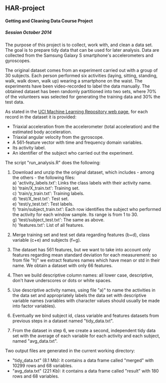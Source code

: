 HAR-project
-------------

#### Getting and Cleaning Data Course Project
##### Session October 2014

The purpose of this project is to collect, work with, and clean a data set. The goal is to prepare tidy data that can be used for later analysis. Data are collected from the Samsung Galaxy S smartphone's accelerometers and gyroscopes. 

The original dataset comes from an experiment carried out with a group of 30 subjects. Each person performed six activities (laying, sitting, standing, walk, walk down, walk up) wearing a smartphone on the waist. The experiments have been video-recorded to label the data manually.
The obtained dataset has been randomly partitioned into two sets, where 70% of the volunteers was selected for generating the training data and 30% the test data. 

As stated in the  [UCI Machine Learning Repository web page](http://archive.ics.uci.edu/ml/datasets/Human+Activity+Recognition+Using+Smartphones "Title"), for each record in the dataset it is provided:

- Triaxial acceleration from the accelerometer (total acceleration) and the estimated body acceleration.
- Triaxial angular velocity from the gyroscope.
- A 561-feature vector with time and frequency domain variables.
- Its activity label.
- An identifier of the subject who carried out the experiment.

The script "run_analysis.R" does the following:

1. Download and unzip the the original dataset, which includes - among the others - the following files:  
a) 'activity_labels.txt': Links the class labels with their activity name.  
b) 'train/X_train.txt': Training set.  
c) 'train/y_train.txt': Training labels.  
d) 'test/X_test.txt': Test set.  
e) 'test/y_test.txt': Test labels.  
f) 'train/subject_train.txt': Each row identifies the subject who performed the activity for each window sample. Its range is from 1 to 30.  
g) 'test/subject_test.txt': The same as above.  
h) 'features.txt': List of all features.  

2. Merge training set and test set data regarding features (b+d), class variable (c+e) and subjects (f+g).
3. The dataset has 561 features, but we want to take into account only features regarding mean standard deviation for each measurement: so from file "h)" we extract features names which have mean or std in their name. We obtain a dataset with only 66 features.
4. Then we build descriptive column names: all lower case, descriptive, don't have underscores or dots or white spaces.
5. Use descriptive activity names, using file "a)" to name the activities in the data set and appropriately labels the data set with descriptive variable names (variables with character values should usually be made into factor variables).
6. Eventually we bind subject id, class variable and features datasets from previous steps in a dataset named "tidy_data.txt".
7. From the dataset in step 6, we create a second, independent tidy data set with the average of each variable for each activity and each subject, named "avg_data.txt".


Two output files are generated in the current working directory:  
* "tidy_data.txt" (8.1 Mb): it contains a data frame called "merged" with 10299 rows and 68 variables.  
* "avg_data.txt" (221 Kb): it contains a data frame called "result" with 180 rows and 68 variables.  
